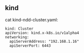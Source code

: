 ## kind

cat kind-ndd-cluster.yaml:
```
kind: Cluster
apiVersion: kind.x-k8s.io/v1alpha4
networking:
  apiServerAddress: "192.168.1.16"
  apiServerPort: 6443
```